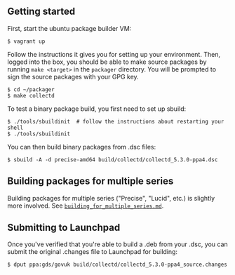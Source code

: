 Getting started
---------------

First, start the ubuntu package builder VM:

    $ vagrant up

Follow the instructions it gives you for setting up your environment. Then,
logged into the box, you should be able to make source packages by running
`make <target>` in the `packager` directory. You will be prompted to sign the
source packages with your GPG key.

    $ cd ~/packager
    $ make collectd

To test a binary package build, you first need to set up sbuild:

    $ ./tools/sbuildinit  # follow the instructions about restarting your shell
    $ ./tools/sbuildinit

You can then build binary packages from .dsc files:

    $ sbuild -A -d precise-amd64 build/collectd/collectd_5.3.0-ppa4.dsc

Building packages for multiple series
-------------------------------------

Building packages for multiple series ("Precise", "Lucid", etc.) is slightly
more involved. See [`building_for_multiple_series.md`](building_for_multiple_series.md).

Submitting to Launchpad
-----------------------

Once you've verified that you're able to build a .deb from your .dsc, you can
submit the original .changes file to Launchpad for building:

    $ dput ppa:gds/govuk build/collectd/collectd_5.3.0-ppa4_source.changes
